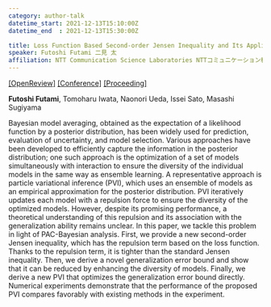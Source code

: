 ```yaml
---
category: author-talk
datetime_start: 2021-12-13T15:10:00Z
datetime_end  : 2021-12-13T15:30:00Z

title: Loss Function Based Second-order Jensen Inequality and Its Application to Particle Variational Inference
speaker: Futoshi Futami 二見 太
affiliation: NTT Communication Science Laboratories NTTコミュニケーション科学基礎研究所
---
```


[[OpenReview]](https://openreview.net/forum?id=St4i_-UoQWQ)
[[Conference]](https://neurips.cc/Conferences/2021/Schedule?showEvent=27276)
[[Proceeding]](https://proceedings.neurips.cc/paper/2021/hash/36165c62f7b7df72863d470d73302627-Abstract.html)

**Futoshi Futami**, Tomoharu Iwata, Naonori Ueda, Issei Sato, Masashi Sugiyama

Bayesian model averaging, obtained as the expectation of a likelihood function by a posterior distribution, has been widely used for prediction, evaluation of uncertainty, and model selection. Various approaches have been developed to efficiently capture the information in the posterior distribution; one such approach is the optimization of a set of models simultaneously with interaction to ensure the diversity of the individual models in the same way as ensemble learning. A representative approach is particle variational inference (PVI), which uses an ensemble of models as an empirical approximation for the posterior distribution. PVI iteratively updates each model with a repulsion force to ensure the diversity of the optimized models. However, despite its promising performance, a theoretical understanding of this repulsion and its association with the generalization ability remains unclear. In this paper, we tackle this problem in light of PAC-Bayesian analysis. First, we provide a new second-order Jensen inequality, which has the repulsion term based on the loss function. Thanks to the repulsion term, it is tighter than the standard Jensen inequality. Then, we derive a novel generalization error bound and show that it can be reduced by enhancing the diversity of models. Finally, we derive a new PVI that optimizes the generalization error bound directly. Numerical experiments demonstrate that the performance of the proposed PVI compares favorably with existing methods in the experiment.
